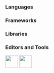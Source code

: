 
<h3 align="left">Languages</h3>
<h3 align="left">Frameworks</h3>
<h3 align="left">Libraries</h3>
<h3 align="left">Editors and Tools</h3>
<p>         
            <img width="40" height="40" src="https://cdn.jsdelivr.net/gh/devicons/devicon/icons/visualstudio/visualstudio-plain.svg" />
            <img width="40" height="40" src="https://cdn.jsdelivr.net/gh/devicons/devicon/icons/vscode/vscode-original.svg" />        
 </p>           
       

